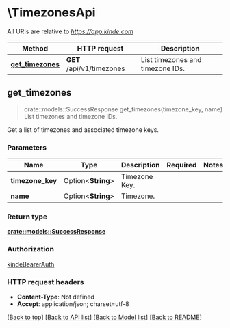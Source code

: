 # \TimezonesApi

All URIs are relative to *https://app.kinde.com*

Method | HTTP request | Description
------------- | ------------- | -------------
[**get_timezones**](TimezonesApi.md#get_timezones) | **GET** /api/v1/timezones | List timezones and timezone IDs.



## get_timezones

> crate::models::SuccessResponse get_timezones(timezone_key, name)
List timezones and timezone IDs.

Get a list of timezones and associated timezone keys.

### Parameters


Name | Type | Description  | Required | Notes
------------- | ------------- | ------------- | ------------- | -------------
**timezone_key** | Option<**String**> | Timezone Key. |  |
**name** | Option<**String**> | Timezone. |  |

### Return type

[**crate::models::SuccessResponse**](success_response.md)

### Authorization

[kindeBearerAuth](../README.md#kindeBearerAuth)

### HTTP request headers

- **Content-Type**: Not defined
- **Accept**: application/json; charset=utf-8

[[Back to top]](#) [[Back to API list]](../README.md#documentation-for-api-endpoints) [[Back to Model list]](../README.md#documentation-for-models) [[Back to README]](../README.md)

